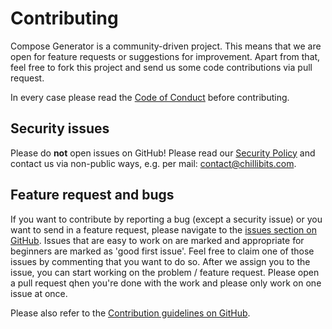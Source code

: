 # Contributing
Compose Generator is a community-driven project. This means that we are open for feature requests or suggestions for improvement.
Apart from that, feel free to fork this project and send us some code contributions via pull request.

In every case please read the [Code of Conduct](./CODE_OF_CONDUCT.md) before contributing.

## Security issues
Please do **not** open issues on GitHub! Please read our [Security Policy](./SECURITY.md) and contact us via non-public ways, e.g. per mail: [contact@chillibits.com](mailto:contact@chillibits.com).

## Feature request and bugs
If you want to contribute by reporting a bug (except a security issue) or you want to send in a feature request, please navigate to the [issues section on GitHub](https://github.com/compose-generator/compose-generator/issues). Issues that are easy to work on are marked and appropriate for beginners are marked as 'good first issue'. Feel free to claim one of those issues by commenting that you want to do so. After we assign you to the issue, you can start working on the problem / feature request. Please open a pull request qhen you're done with the work and please only work on one issue at once.

Please also refer to the [Contribution guidelines on GitHub](./CONTRIBUTING.md).